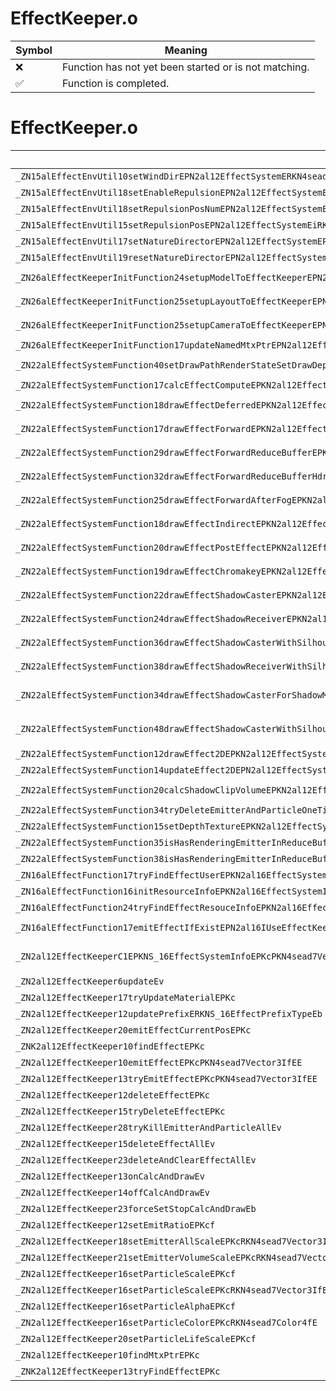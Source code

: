 # EffectKeeper.o
| Symbol | Meaning 
| ------------- | ------------- 
| :x: | Function has not yet been started or is not matching. 
| :white_check_mark: | Function is completed. 


# EffectKeeper.o
| Symbol (Mangled) | Symbol (Demangled) | Decompiled? |
| ------------- |  ------------- | ------------- |
| `_ZN15alEffectEnvUtil10setWindDirEPN2al12EffectSystemERKN4sead7Vector3IfEE` | `alEffectEnvUtil::setWindDir(al::EffectSystem *,sead::Vector3<float> const&)` | :white_check_mark: |
| `_ZN15alEffectEnvUtil18setEnableRepulsionEPN2al12EffectSystemEb` | `alEffectEnvUtil::setEnableRepulsion(al::EffectSystem *,bool)` | :white_check_mark: |
| `_ZN15alEffectEnvUtil18setRepulsionPosNumEPN2al12EffectSystemEi` | `alEffectEnvUtil::setRepulsionPosNum(al::EffectSystem *,int)` | :white_check_mark: |
| `_ZN15alEffectEnvUtil15setRepulsionPosEPN2al12EffectSystemEiRKN4sead7Vector3IfEE` | `alEffectEnvUtil::setRepulsionPos(al::EffectSystem *,int,sead::Vector3<float> const&)` | :white_check_mark: |
| `_ZN15alEffectEnvUtil17setNatureDirectorEPN2al12EffectSystemEPNS0_14NatureDirectorE` | `alEffectEnvUtil::setNatureDirector(al::EffectSystem *,al::NatureDirector *)` | :white_check_mark: |
| `_ZN15alEffectEnvUtil19resetNatureDirectorEPN2al12EffectSystemE` | `alEffectEnvUtil::resetNatureDirector(al::EffectSystem *)` | :white_check_mark: |
| `_ZN26alEffectKeeperInitFunction24setupModelToEffectKeeperEPN2al12EffectKeeperEPKNS0_11ModelKeeperE` | `alEffectKeeperInitFunction::setupModelToEffectKeeper(al::EffectKeeper *,al::ModelKeeper const*)` | :white_check_mark: |
| `_ZN26alEffectKeeperInitFunction25setupLayoutToEffectKeeperEPN2al12EffectKeeperEPKNS0_10IUseLayoutE` | `alEffectKeeperInitFunction::setupLayoutToEffectKeeper(al::EffectKeeper *,al::IUseLayout const*)` | :white_check_mark: |
| `_ZN26alEffectKeeperInitFunction25setupCameraToEffectKeeperEPN2al12EffectKeeperEPKNS0_10IUseCameraE` | `alEffectKeeperInitFunction::setupCameraToEffectKeeper(al::EffectKeeper *,al::IUseCamera const*)` | :white_check_mark: |
| `_ZN26alEffectKeeperInitFunction17updateNamedMtxPtrEPN2al12EffectKeeperEPKc` | `alEffectKeeperInitFunction::updateNamedMtxPtr(al::EffectKeeper *,char const*)` | :white_check_mark: |
| `_ZN22alEffectSystemFunction40setDrawPathRenderStateSetDrawDepthShadowEPKN2al12EffectSystemEb` | `alEffectSystemFunction::setDrawPathRenderStateSetDrawDepthShadow(al::EffectSystem const*,bool)` | :white_check_mark: |
| `_ZN22alEffectSystemFunction17calcEffectComputeEPKN2al12EffectSystemE` | `alEffectSystemFunction::calcEffectCompute(al::EffectSystem const*)` | :white_check_mark: |
| `_ZN22alEffectSystemFunction18drawEffectDeferredEPKN2al12EffectSystemERKN4sead8Matrix44IfEERKNS4_8Matrix34IfEEfff` | `alEffectSystemFunction::drawEffectDeferred(al::EffectSystem const*,sead::Matrix44<float> const&,sead::Matrix34<float> const&,float,float,float)` | :white_check_mark: |
| `_ZN22alEffectSystemFunction17drawEffectForwardEPKN2al12EffectSystemERKN4sead8Matrix44IfEERKNS4_8Matrix34IfEEfff` | `alEffectSystemFunction::drawEffectForward(al::EffectSystem const*,sead::Matrix44<float> const&,sead::Matrix34<float> const&,float,float,float)` | :white_check_mark: |
| `_ZN22alEffectSystemFunction29drawEffectForwardReduceBufferEPKN2al12EffectSystemERKN4sead8Matrix44IfEERKNS4_8Matrix34IfEEfff` | `alEffectSystemFunction::drawEffectForwardReduceBuffer(al::EffectSystem const*,sead::Matrix44<float> const&,sead::Matrix34<float> const&,float,float,float)` | :white_check_mark: |
| `_ZN22alEffectSystemFunction32drawEffectForwardReduceBufferHdrEPKN2al12EffectSystemERKN4sead8Matrix44IfEERKNS4_8Matrix34IfEEfff` | `alEffectSystemFunction::drawEffectForwardReduceBufferHdr(al::EffectSystem const*,sead::Matrix44<float> const&,sead::Matrix34<float> const&,float,float,float)` | :white_check_mark: |
| `_ZN22alEffectSystemFunction25drawEffectForwardAfterFogEPKN2al12EffectSystemERKN4sead8Matrix44IfEERKNS4_8Matrix34IfEEfff` | `alEffectSystemFunction::drawEffectForwardAfterFog(al::EffectSystem const*,sead::Matrix44<float> const&,sead::Matrix34<float> const&,float,float,float)` | :white_check_mark: |
| `_ZN22alEffectSystemFunction18drawEffectIndirectEPKN2al12EffectSystemERKN4sead8Matrix44IfEERKNS4_8Matrix34IfEEfffPKNS4_8ViewportE` | `alEffectSystemFunction::drawEffectIndirect(al::EffectSystem const*,sead::Matrix44<float> const&,sead::Matrix34<float> const&,float,float,float,sead::Viewport const*)` | :white_check_mark: |
| `_ZN22alEffectSystemFunction20drawEffectPostEffectEPKN2al12EffectSystemERKN4sead8Matrix44IfEERKNS4_8Matrix34IfEEfff` | `alEffectSystemFunction::drawEffectPostEffect(al::EffectSystem const*,sead::Matrix44<float> const&,sead::Matrix34<float> const&,float,float,float)` | :white_check_mark: |
| `_ZN22alEffectSystemFunction19drawEffectChromakeyEPKN2al12EffectSystemERKN4sead8Matrix44IfEERKNS4_8Matrix34IfEEfff` | `alEffectSystemFunction::drawEffectChromakey(al::EffectSystem const*,sead::Matrix44<float> const&,sead::Matrix34<float> const&,float,float,float)` | :white_check_mark: |
| `_ZN22alEffectSystemFunction22drawEffectShadowCasterEPKN2al12EffectSystemERKN4sead8Matrix44IfEERKNS4_8Matrix34IfEEfff` | `alEffectSystemFunction::drawEffectShadowCaster(al::EffectSystem const*,sead::Matrix44<float> const&,sead::Matrix34<float> const&,float,float,float)` | :white_check_mark: |
| `_ZN22alEffectSystemFunction24drawEffectShadowReceiverEPKN2al12EffectSystemERKN4sead8Matrix44IfEERKNS4_8Matrix34IfEEfff` | `alEffectSystemFunction::drawEffectShadowReceiver(al::EffectSystem const*,sead::Matrix44<float> const&,sead::Matrix34<float> const&,float,float,float)` | :white_check_mark: |
| `_ZN22alEffectSystemFunction36drawEffectShadowCasterWithSilhouetteEPKN2al12EffectSystemERKN4sead8Matrix44IfEERKNS4_8Matrix34IfEEfff` | `alEffectSystemFunction::drawEffectShadowCasterWithSilhouette(al::EffectSystem const*,sead::Matrix44<float> const&,sead::Matrix34<float> const&,float,float,float)` | :white_check_mark: |
| `_ZN22alEffectSystemFunction38drawEffectShadowReceiverWithSilhouetteEPKN2al12EffectSystemERKN4sead8Matrix44IfEERKNS4_8Matrix34IfEEfff` | `alEffectSystemFunction::drawEffectShadowReceiverWithSilhouette(al::EffectSystem const*,sead::Matrix44<float> const&,sead::Matrix34<float> const&,float,float,float)` | :white_check_mark: |
| `_ZN22alEffectSystemFunction34drawEffectShadowCasterForShadowMapEPKN2al12EffectSystemERKN4sead8Matrix44IfEERKNS4_8Matrix34IfEEfffPKNS4_7Vector3IfEE` | `alEffectSystemFunction::drawEffectShadowCasterForShadowMap(al::EffectSystem const*,sead::Matrix44<float> const&,sead::Matrix34<float> const&,float,float,float,sead::Vector3<float> const*)` | :white_check_mark: |
| `_ZN22alEffectSystemFunction48drawEffectShadowCasterWithSilhouetteForShadowMapEPKN2al12EffectSystemERKN4sead8Matrix44IfEERKNS4_8Matrix34IfEEfffPKNS4_7Vector3IfEE` | `alEffectSystemFunction::drawEffectShadowCasterWithSilhouetteForShadowMap(al::EffectSystem const*,sead::Matrix44<float> const&,sead::Matrix34<float> const&,float,float,float,sead::Vector3<float> const*)` | :white_check_mark: |
| `_ZN22alEffectSystemFunction12drawEffect2DEPKN2al12EffectSystemEPKN4sead8ViewportE` | `alEffectSystemFunction::drawEffect2D(al::EffectSystem const*,sead::Viewport const*)` | :white_check_mark: |
| `_ZN22alEffectSystemFunction14updateEffect2DEPN2al12EffectSystemE` | `alEffectSystemFunction::updateEffect2D(al::EffectSystem *)` | :white_check_mark: |
| `_ZN22alEffectSystemFunction20calcShadowClipVolumeEPKN2al12EffectSystemEPN3agl3sdw11DepthShadowE` | `alEffectSystemFunction::calcShadowClipVolume(al::EffectSystem const*,agl::sdw::DepthShadow *)` | :white_check_mark: |
| `_ZN22alEffectSystemFunction34tryDeleteEmitterAndParticleOneTimeEPKN2al16EffectSystemInfoE` | `alEffectSystemFunction::tryDeleteEmitterAndParticleOneTime(al::EffectSystemInfo const*)` | :white_check_mark: |
| `_ZN22alEffectSystemFunction15setDepthTextureEPKN2al12EffectSystemEPKN3agl11TextureDataE` | `alEffectSystemFunction::setDepthTexture(al::EffectSystem const*,agl::TextureData const*)` | :white_check_mark: |
| `_ZN22alEffectSystemFunction35isHasRenderingEmitterInReduceBufferEPKN2al12EffectSystemE` | `alEffectSystemFunction::isHasRenderingEmitterInReduceBuffer(al::EffectSystem const*)` | :white_check_mark: |
| `_ZN22alEffectSystemFunction38isHasRenderingEmitterInReduceBufferHdrEPKN2al12EffectSystemE` | `alEffectSystemFunction::isHasRenderingEmitterInReduceBufferHdr(al::EffectSystem const*)` | :white_check_mark: |
| `_ZN16alEffectFunction17tryFindEffectUserEPKN2al16EffectSystemInfoEPKc` | `alEffectFunction::tryFindEffectUser(al::EffectSystemInfo const*,char const*)` | :white_check_mark: |
| `_ZN16alEffectFunction16initResourceInfoEPKN2al16EffectSystemInfoEPNS0_18EffectResourceInfoE` | `alEffectFunction::initResourceInfo(al::EffectSystemInfo const*,al::EffectResourceInfo *)` | :white_check_mark: |
| `_ZN16alEffectFunction24tryFindEffectResouceInfoEPKN2al16EffectSystemInfoEPKc` | `alEffectFunction::tryFindEffectResouceInfo(al::EffectSystemInfo const*,char const*)` | :white_check_mark: |
| `_ZN16alEffectFunction17emitEffectIfExistEPN2al16IUseEffectKeeperEPKcPKN4sead7Vector3IfEE` | `alEffectFunction::emitEffectIfExist(al::IUseEffectKeeper *,char const*,sead::Vector3<float> const*)` | :white_check_mark: |
| `_ZN2al12EffectKeeperC1EPKNS_16EffectSystemInfoEPKcPKN4sead7Vector3IfEESA_PKNS6_8Matrix34IfEE` | `al::EffectKeeper::EffectKeeper(al::EffectSystemInfo const*,char const*,sead::Vector3<float> const*,sead::Vector3<float> const*,sead::Matrix34<float> const*)` | :white_check_mark: |
| `_ZN2al12EffectKeeper6updateEv` | `al::EffectKeeper::update(void)` | :white_check_mark: |
| `_ZN2al12EffectKeeper17tryUpdateMaterialEPKc` | `al::EffectKeeper::tryUpdateMaterial(char const*)` | :white_check_mark: |
| `_ZN2al12EffectKeeper12updatePrefixERKNS_16EffectPrefixTypeEb` | `al::EffectKeeper::updatePrefix(al::EffectPrefixType const&,bool)` | :white_check_mark: |
| `_ZN2al12EffectKeeper20emitEffectCurrentPosEPKc` | `al::EffectKeeper::emitEffectCurrentPos(char const*)` | :white_check_mark: |
| `_ZNK2al12EffectKeeper10findEffectEPKc` | `al::EffectKeeper::findEffect(char const*)const` | :white_check_mark: |
| `_ZN2al12EffectKeeper10emitEffectEPKcPKN4sead7Vector3IfEE` | `al::EffectKeeper::emitEffect(char const*,sead::Vector3<float> const*)` | :white_check_mark: |
| `_ZN2al12EffectKeeper13tryEmitEffectEPKcPKN4sead7Vector3IfEE` | `al::EffectKeeper::tryEmitEffect(char const*,sead::Vector3<float> const*)` | :white_check_mark: |
| `_ZN2al12EffectKeeper12deleteEffectEPKc` | `al::EffectKeeper::deleteEffect(char const*)` | :white_check_mark: |
| `_ZN2al12EffectKeeper15tryDeleteEffectEPKc` | `al::EffectKeeper::tryDeleteEffect(char const*)` | :white_check_mark: |
| `_ZN2al12EffectKeeper28tryKillEmitterAndParticleAllEv` | `al::EffectKeeper::tryKillEmitterAndParticleAll(void)` | :white_check_mark: |
| `_ZN2al12EffectKeeper15deleteEffectAllEv` | `al::EffectKeeper::deleteEffectAll(void)` | :white_check_mark: |
| `_ZN2al12EffectKeeper23deleteAndClearEffectAllEv` | `al::EffectKeeper::deleteAndClearEffectAll(void)` | :white_check_mark: |
| `_ZN2al12EffectKeeper13onCalcAndDrawEv` | `al::EffectKeeper::onCalcAndDraw(void)` | :white_check_mark: |
| `_ZN2al12EffectKeeper14offCalcAndDrawEv` | `al::EffectKeeper::offCalcAndDraw(void)` | :white_check_mark: |
| `_ZN2al12EffectKeeper23forceSetStopCalcAndDrawEb` | `al::EffectKeeper::forceSetStopCalcAndDraw(bool)` | :white_check_mark: |
| `_ZN2al12EffectKeeper12setEmitRatioEPKcf` | `al::EffectKeeper::setEmitRatio(char const*,float)` | :white_check_mark: |
| `_ZN2al12EffectKeeper18setEmitterAllScaleEPKcRKN4sead7Vector3IfEE` | `al::EffectKeeper::setEmitterAllScale(char const*,sead::Vector3<float> const&)` | :white_check_mark: |
| `_ZN2al12EffectKeeper21setEmitterVolumeScaleEPKcRKN4sead7Vector3IfEE` | `al::EffectKeeper::setEmitterVolumeScale(char const*,sead::Vector3<float> const&)` | :white_check_mark: |
| `_ZN2al12EffectKeeper16setParticleScaleEPKcf` | `al::EffectKeeper::setParticleScale(char const*,float)` | :white_check_mark: |
| `_ZN2al12EffectKeeper16setParticleScaleEPKcRKN4sead7Vector3IfEE` | `al::EffectKeeper::setParticleScale(char const*,sead::Vector3<float> const&)` | :white_check_mark: |
| `_ZN2al12EffectKeeper16setParticleAlphaEPKcf` | `al::EffectKeeper::setParticleAlpha(char const*,float)` | :white_check_mark: |
| `_ZN2al12EffectKeeper16setParticleColorEPKcRKN4sead7Color4fE` | `al::EffectKeeper::setParticleColor(char const*,sead::Color4f const&)` | :white_check_mark: |
| `_ZN2al12EffectKeeper20setParticleLifeScaleEPKcf` | `al::EffectKeeper::setParticleLifeScale(char const*,float)` | :white_check_mark: |
| `_ZN2al12EffectKeeper10findMtxPtrEPKc` | `al::EffectKeeper::findMtxPtr(char const*)` | :white_check_mark: |
| `_ZNK2al12EffectKeeper13tryFindEffectEPKc` | `al::EffectKeeper::tryFindEffect(char const*)const` | :white_check_mark: |
